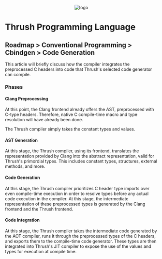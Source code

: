 <p align="center">
  <img src= "https://github.com/thrushlang/thrushc/blob/master/assets/thrushlang-v1.6.png" alt= "logo" style= "width: 2hv; height: 2hv;"> </img>
</p>

# Thrush Programming Language 

## Roadmap > Conventional Programming > Cbindgen > Code Generation

This article will briefly discuss how the compiler integrates the preprocessed C headers into code that Thrush's selected code generator can compile.

### Phases

#### Clang Preprocessing

At this point, the Clang frontend already offers the AST, preprocessed with C-type headers. Therefore, native C compile-time macro and type resolution will have already been done.

The Thrush compiler simply takes the constant types and values.

#### AST Generation

At this stage, the Thrush compiler, using its frontend, translates the representation provided by Clang into the abstract representation, valid for Thrush's primordial types. This includes constant types, structures, external methods, and more.

#### Code Generation

At this stage, the Thrush compiler prioritizes C header type imports over even compile-time execution in order to resolve types before any actual code execution in the compiler. At this stage, the intermediate representation of these preprocessed types is generated by the Clang frontend and the Thrush frontend.

#### Code Integration

At this stage, the Thrush compiler takes the intermediate code generated by the AOT compiler, runs it through the preprocessed types of the C headers, and exports them to the compile-time code generator. These types are then integrated into Thrush's JIT compiler to expose the use of the values ​​and types for execution at compile time.
